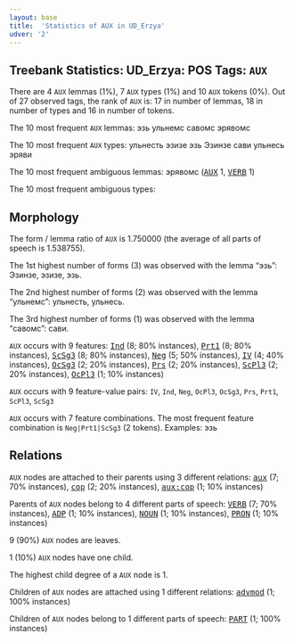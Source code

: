 ```yaml
---
layout: base
title:  'Statistics of AUX in UD_Erzya'
udver: '2'
---
```


## Treebank Statistics: UD_Erzya: POS Tags: `AUX`

There are 4 `AUX` lemmas (1%), 7 `AUX` types (1%) and 10 `AUX` tokens (0%).
Out of 27 observed tags, the rank of `AUX` is: 17 in number of lemmas, 18 in number of types and 16 in number of tokens.

The 10 most frequent `AUX` lemmas: эзь ульнемс савомс эрявомс

The 10 most frequent `AUX` types:  ульнесть эзизе эзь Эзинзе сави ульнесь эряви

The 10 most frequent ambiguous lemmas: эрявомс (<tt><a href="myv-pos-AUX.html">AUX</a></tt> 1, <tt><a href="myv-pos-VERB.html">VERB</a></tt> 1)

The 10 most frequent ambiguous types:  



## Morphology

The form / lemma ratio of `AUX` is 1.750000 (the average of all parts of speech is 1.538755).

The 1st highest number of forms (3) was observed with the lemma “эзь”: Эзинзе, эзизе, эзь.

The 2nd highest number of forms (2) was observed with the lemma “ульнемс”: ульнесть, ульнесь.

The 3rd highest number of forms (1) was observed with the lemma “савомс”: сави.

`AUX` occurs with 9 features: <tt><a href="myv-feat-Ind.html">Ind</a></tt> (8; 80% instances), <tt><a href="myv-feat-Prt1.html">Prt1</a></tt> (8; 80% instances), <tt><a href="myv-feat-ScSg3.html">ScSg3</a></tt> (8; 80% instances), <tt><a href="myv-feat-Neg.html">Neg</a></tt> (5; 50% instances), <tt><a href="myv-feat-IV.html">IV</a></tt> (4; 40% instances), <tt><a href="myv-feat-OcSg3.html">OcSg3</a></tt> (2; 20% instances), <tt><a href="myv-feat-Prs.html">Prs</a></tt> (2; 20% instances), <tt><a href="myv-feat-ScPl3.html">ScPl3</a></tt> (2; 20% instances), <tt><a href="myv-feat-OcPl3.html">OcPl3</a></tt> (1; 10% instances)

`AUX` occurs with 9 feature-value pairs: `IV`, `Ind`, `Neg`, `OcPl3`, `OcSg3`, `Prs`, `Prt1`, `ScPl3`, `ScSg3`

`AUX` occurs with 7 feature combinations.
The most frequent feature combination is `Neg|Prt1|ScSg3` (2 tokens).
Examples: эзь


## Relations

`AUX` nodes are attached to their parents using 3 different relations: <tt><a href="myv-dep-aux.html">aux</a></tt> (7; 70% instances), <tt><a href="myv-dep-cop.html">cop</a></tt> (2; 20% instances), <tt><a href="myv-dep-aux-cop.html">aux:cop</a></tt> (1; 10% instances)

Parents of `AUX` nodes belong to 4 different parts of speech: <tt><a href="myv-pos-VERB.html">VERB</a></tt> (7; 70% instances), <tt><a href="myv-pos-ADP.html">ADP</a></tt> (1; 10% instances), <tt><a href="myv-pos-NOUN.html">NOUN</a></tt> (1; 10% instances), <tt><a href="myv-pos-PRON.html">PRON</a></tt> (1; 10% instances)

9 (90%) `AUX` nodes are leaves.

1 (10%) `AUX` nodes have one child.

The highest child degree of a `AUX` node is 1.

Children of `AUX` nodes are attached using 1 different relations: <tt><a href="myv-dep-advmod.html">advmod</a></tt> (1; 100% instances)

Children of `AUX` nodes belong to 1 different parts of speech: <tt><a href="myv-pos-PART.html">PART</a></tt> (1; 100% instances)

